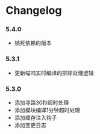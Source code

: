# Changelog

### 5.4.0

* 锁死依赖的版本

### 5.3.1

* 更新喵呜实时编译的排除处理逻辑

### 5.3.0

* 添加寻路30秒超时处理
* 添加模块编译1分钟超时处理
* 添加缓存注入钩子
* 添加变更日志
